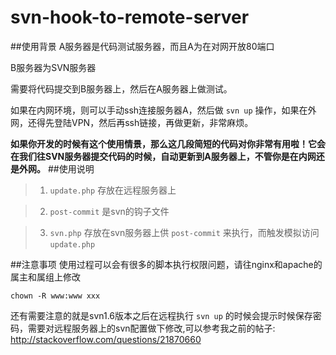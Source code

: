 svn-hook-to-remote-server
=========================
##使用背景
  A服务器是代码测试服务器，而且A为在对网开放80端口
  
  B服务器为SVN服务器
  
  需要将代码提交到B服务器上，然后在A服务器上做测试。
  
  如果在内网环境，则可以手动ssh连接服务器A，然后做 `svn up` 操作，如果在外网，还得先登陆VPN，然后再ssh链接，再做更新，非常麻烦。
  
  **如果你开发的时候有这个使用情景，那么这几段简短的代码对你非常有用啦！它会在我们往SVN服务器提交代码的时候，自动更新到A服务器上，不管你是在内网还是外网。**
##使用说明
>1. `update.php` 存放在远程服务器上

>2. `post-commit` 是svn的钩子文件

>3. `svn.php` 存放在svn服务器上供 `post-commit` 来执行，而触发模拟访问 `update.php`

##注意事项
使用过程可以会有很多的脚本执行权限问题，请往nginx和apache的属主和属组上修改
```shell
chown -R www:www xxx
```
还有需要注意的就是svn1.6版本之后在远程执行 `svn up` 的时候会提示时候保存密码，需要对远程服务器上的svn配置做下修改,可以参考我之前的帖子:
http://stackoverflow.com/questions/21870660
